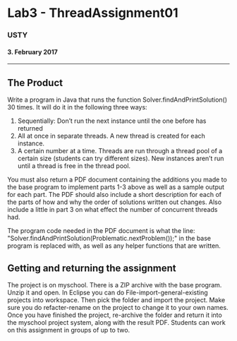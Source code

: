 # Lab3 - ThreadAssignment01
### USTY
#### 3. February 2017

---

## The Product

Write a program in Java that runs the function Solver.findAndPrintSolution() 30 times. It will do it in the following three ways:

1. Sequentially: Don’t run the next instance until the one before has returned
2. All at once in separate threads. A new thread is created for each instance.
3. A certain number at a time. Threads are run through a thread pool of a certain size (students can try different sizes). New instances aren’t run until a thread is free in the thread pool.

You must also return a PDF document containing the additions you made to the base program to implement parts 1-3 above as well as a sample output for each part. The PDF should also include a short description for each of the parts of how and why the order of solutions written out changes. Also include a little in part 3 on what effect the number of concurrent threads had.

The program code needed in the PDF document is what the line:
"Solver.findAndPrintSolution(Problematic.nextProblem());"
in the base program is replaced with, as well as any helper functions that are written.  
  
  


## Getting and returning the assignment

The project is on myschool. There is a ZIP archive with the base program. Unzip it and open. In Eclipse you can do File-import-general-existing projects into workspace. Then pick the folder and import the project. Make sure you do refacter-rename on the project to change it to your own names.
Once you have finished the project, re-archive the folder and return it into the myschool project system, along with the result PDF.
Students can work on this assignment in groups of up to two.

